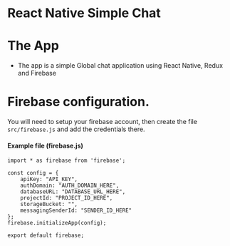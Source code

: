 # React Native Simple Chat


# The App
  - The app is a simple Global chat application using React Native, Redux and Firebase

# Firebase configuration. 
You will need to setup your firebase account, then create the file `src/firebase.js` and add the credentials there.

#### Example file (firebase.js)
```
import * as firebase from 'firebase';

const config = {
    apiKey: "API_KEY",
    authDomain: "AUTH_DOMAIN_HERE",
    databaseURL: "DATABASE_URL_HERE",
    projectId: "PROJECT_ID_HERE",
    storageBucket: "",
    messagingSenderId: "SENDER_ID_HERE"
};
firebase.initializeApp(config);

export default firebase;

```
